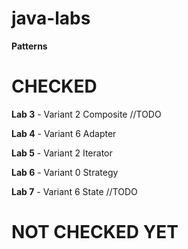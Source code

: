 # java-labs

**Patterns**

# CHECKED 

**Lab 3** - Variant 2 Composite //TODO

**Lab 4** - Variant 6 Adapter

**Lab 5** - Variant 2 Iterator

**Lab 6** - Variant 0 Strategy

**Lab 7** - Variant 6 State //TODO


# NOT CHECKED YET
